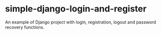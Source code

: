 # simple-django-login-and-register
An example of Django project with login, registration, logout and password recovery functions.
